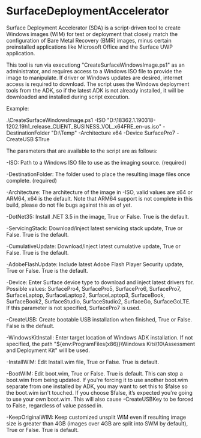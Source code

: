 # SurfaceDeploymentAccelerator
Surface Deployment Accelerator (SDA) is a script-driven tool to create Windows images (WIM) for test or deployment that closely match the configuration of Bare Metal Recovery (BMR) images, minus certain preinstalled applications like Microsoft Office and the Surface UWP application.

This tool is run via executiong "CreateSurfaceWindowsImage.ps1" as an administrator, and requires access to a Windows ISO file to provide the image to manipulate.  If driver or Windows updates are desired, internet access is required to download.  The script uses the Windows deployment tools from the ADK, so if the latest ADK is not already installed, it will be downloaded and installed during script execution.

Example:

.\CreateSurfaceWindowsImage.ps1 -ISO "D:\18362.1.190318-1202.19h1_release_CLIENT_BUSINESS_VOL_x64FRE_en-us.iso" -DestinationFolder "D:\Temp" -Architecture x64 -Device SurfacePro7 -CreateUSB $True


The parameters that are available to the script are as follows:

-ISO:                  Path to a Windows ISO file to use as the imaging source. (required)

-DestinationFolder:    The folder used to place the resulting image files once complete. (required)

-Architecture:         The architecture of the image in -ISO, valid values are x64 or ARM64, x64 is the default.  Note that ARM64 support is not complete in this build, please do not file bugs against this as of yet.

-DotNet35:             Install .NET 3.5 in the image, True or False.  True is the default.

-ServicingStack:       Download/inject latest servicing stack update, True or False.  True is the default.

-CumulativeUpdate:     Download/inject latest cumulative update, True or False.  True is the default.

-AdobeFlashUpdate:     Include latest Adobe Flash Player Security update, True or False.  True is the default.

-Device:               Enter Surface device type to download and inject latest drivers for.  Possible values: SurfacePro4, SurfacePro5, SurfacePro6, SurfacePro7, SurfaceLaptop, SurfaceLaptop2, SurfaceLaptop3, SurfaceBook, SurfaceBook2, SurfaceStudio, SurfaceStudio2, SurfaceGo, SurfaceGoLTE.  If this parameter is not specified, SurfacePro7 is used.

-CreateUSB:            Create bootable USB installation when finished, True or False.  False is the default.

-WindowsKitInstall:    Enter target location of Windows ADK installation.  If not specified, the path "${env:ProgramFiles(x86)}\Windows Kits\10\Assessment and Deployment Kit" will be used.

-InstallWIM:          Edit Install.wim file, True or False.  True is default.

-BootWIM:              Edit boot.wim, True or False.  True is default.  This can stop a boot.wim from being updated. If you're forcing it to use another boot.wim separate from one installed by ADK, you may want to set this to $false so the boot.wim isn't touched. If you choose $false, it’s expected you're going to use your own boot.wim.  This will also cause -CreateUSBKey to be forced to False, regardless of value passed in.

-KeepOriginalWIM:      Keep customized unsplit WIM even if resulting image size is greater than 4GB (images over 4GB are split into SWM by default), True or False.  True is default.
